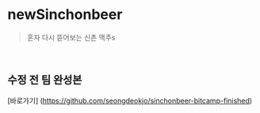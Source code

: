 # newSinchonbeer
> 혼자 다시 뜯어보는 신촌 맥주s
<br>

## 수정 전 팀 완성본
[바로가기] (https://github.com/seongdeokjo/sinchonbeer-bitcamp-finished)
